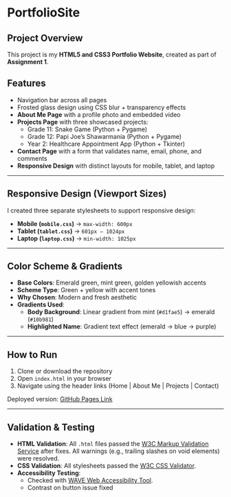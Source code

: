 # PortfolioSite  

## Project Overview  
This project is my **HTML5 and CSS3 Portfolio Website**, created as part of **Assignment 1**.  

## Features  
- Navigation bar across all pages  
- Frosted glass design using CSS blur + transparency effects  
- **About Me Page** with a profile photo and embedded video  
- **Projects Page** with three showcased projects:  
  - Grade 11: Snake Game (Python + Pygame)  
  - Grade 12: Papi Joe’s Shawarmania (Python + Pygame)  
  - Year 2: Healthcare Appointment App (Python + Tkinter)  
- **Contact Page** with a form that validates name, email, phone, and comments  
- **Responsive Design** with distinct layouts for mobile, tablet, and laptop  

---

## Responsive Design (Viewport Sizes)  
I created three separate stylesheets to support responsive design:  
- **Mobile (`mobile.css`)** → `max-width: 600px`  
- **Tablet (`tablet.css`)** → `601px – 1024px`  
- **Laptop (`laptop.css`)** → `min-width: 1025px`  

---

## Color Scheme & Gradients  
- **Base Colors**: Emerald green, mint green, golden yellowish accents  
- **Scheme Type**: Green + yellow with accent tones  
- **Why Chosen**: Modern and fresh aesthetic  
- **Gradients Used**:  
  - **Body Background**: Linear gradient from mint (`#d1fae5`) → emerald (`#10b981`)  
  - **Highlighted Name**: Gradient text effect (emerald → blue → purple)  

---

## How to Run  
1. Clone or download the repository  
2. Open `index.html` in your browser  
3. Navigate using the header links (Home | About Me | Projects | Contact)  

Deployed version: [GitHub Pages Link](https://jovalmangalan.github.io/PortfolioSite/)  

---

## Validation & Testing  
- **HTML Validation**: All `.html` files passed the [W3C Markup Validation Service](https://validator.w3.org/) after fixes. All warnings (e.g., trailing slashes on void elements) were resolved.  
- **CSS Validation**: All stylesheets passed the [W3C CSS Validator](https://jigsaw.w3.org/css-validator/).  
- **Accessibility Testing**:  
  - Checked with [WAVE Web Accessibility Tool](https://wave.webaim.org/).  
  - Contrast on button issue fixed
